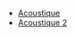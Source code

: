 * [Acoustique](Physique/acoustiquearchitecturale.md)
* [Acoustique 2](Physique/acoustiquearchitecturalephy.md)

